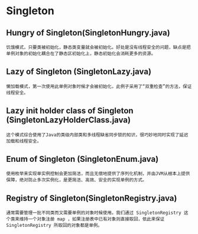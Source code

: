 # **Singleton**

## **Hungry of Singleton**(SingletonHungry.java)
    饥饿模式，只要类被初始化，静态类变量就会被初始化。好处是没有线程安全的问题，缺点是把单例对象的初始化耦合在了静态区初始化上，静态初始化会消耗更多的资源。

## **Lazy of Singleton** (SingletonLazy.java)
    懒加载模式，第一次使用此单例对象时候才会被初始化，此例子采用了“双重检查”的方法，保证线程安全。

## **Lazy init holder class of Singleton** (SingletonLazyHolderClass.java)
    这个模式综合使用了Java的类级内部类和多线程缺省同步锁的知识，很巧妙地同时实现了延迟加载和线程安全。

## **Enum of Singleton** (SingletonEnum.java)
    使用枚举来实现单实例控制会更加简洁，而且无偿地提供了序列化机制，并由JVM从根本上提供保障，绝对防止多次实例化，是更简洁、高效、安全的实现单例的方式。

## **Registry of Singleton**(SingletonRegistry.java)
    通常需要管理一批不同类而又需要单例的对象时候使用。我们通过 SingletonRegistry 这个类来维持一个对象注册 map ，如果注册表中已有对象则直接取回，依此来保证 SingletonRegistry 所取回的对象都是单例。